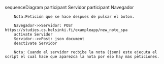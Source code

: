 sequenceDiagram
    participant Servidor
    participant Navegador

        Nota:Petición que se hace despues de pulsar el boton.

        Navegador->>Servidor: POST https://studies.cs.helsinki.fi/exampleapp/new_note_spa
        activate Servidor
        Servidor-->>Post: json document
        deactivate Servidor

        Nota: Cuando el servidor recbibe la nota (json) este ejecuta el script el cual hace que aparezca la nota por eso hay mas peticiones.